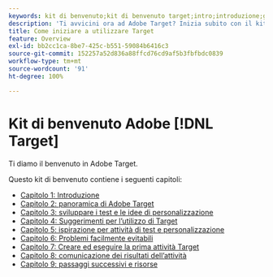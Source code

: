 ```yaml
---
keywords: kit di benvenuto;kit di benvenuto target;intro;introduzione;guida introduttiva
description: 'Ti avvicini ora ad Adobe Target? Inizia subito con il kit di benvenuto di Adobe  [!DNL Target] '
title: Come iniziare a utilizzare Target
feature: Overview
exl-id: bb2cc1ca-8be7-425c-b551-59084b6416c3
source-git-commit: 152257a52d836a88ffcd76cd9af5b3fbfbdc0839
workflow-type: tm+mt
source-wordcount: '91'
ht-degree: 100%

---
```


# Kit di benvenuto Adobe [!DNL Target]

Ti diamo il benvenuto in Adobe Target.

Questo kit di benvenuto contiene i seguenti capitoli:

* [Capitolo 1: Introduzione](/help/main/c-intro/target-welcome-kit-1.md)
* [Capitolo 2: panoramica di Adobe Target](/help/main/c-intro/target-welcome-kit-2.md)
* [Capitolo 3: sviluppare i test e le idee di personalizzazione](/help/main/c-intro/target-welcome-kit-3.md)
* [Capitolo 4: Suggerimenti per l’utilizzo di Target](/help/main/c-intro/target-welcome-kit-4.md)
* [Capitolo 5: ispirazione per attività di test e personalizzazione](/help/main/c-intro/target-welcome-kit-5.md)
* [Capitolo 6: Problemi facilmente evitabili](/help/main/c-intro/target-welcome-kit-6.md)
* [Capitolo 7: Creare ed eseguire la prima attività Target](/help/main/c-intro/target-welcome-kit-7.md)
* [Capitolo 8: comunicazione dei risultati dell’attività](/help/main/c-intro/target-welcome-kit-8.md)
* [Capitolo 9: passaggi successivi e risorse](/help/main/c-intro/target-welcome-kit-9.md)
